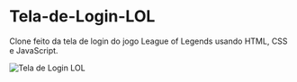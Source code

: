 # Tela-de-Login-LOL

Clone feito da tela de login do jogo League of Legends usando HTML, CSS e JavaScript. 


![Tela de Login LOL](https://user-images.githubusercontent.com/99352936/175964936-f4cea86b-8bdb-4d5e-90d8-80038f4226a4.png)
